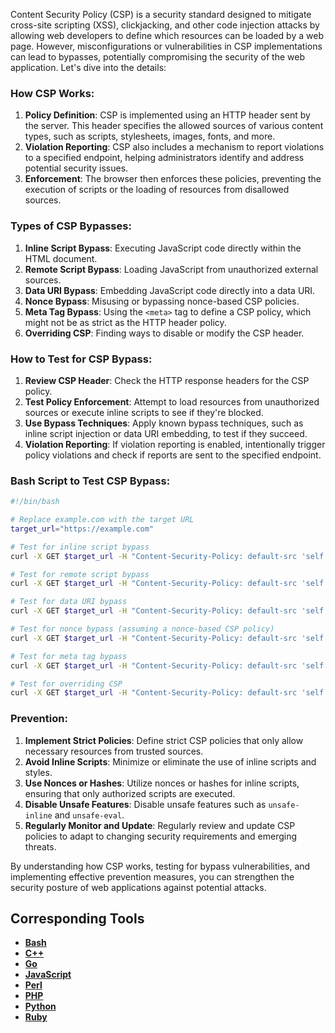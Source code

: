 Content Security Policy (CSP) is a security standard designed to mitigate cross-site scripting (XSS), clickjacking, and other code injection attacks by allowing web developers to define which resources can be loaded by a web page. However, misconfigurations or vulnerabilities in CSP implementations can lead to bypasses, potentially compromising the security of the web application. Let's dive into the details:

### How CSP Works:
1. **Policy Definition**: CSP is implemented using an HTTP header sent by the server. This header specifies the allowed sources of various content types, such as scripts, stylesheets, images, fonts, and more.
2. **Violation Reporting**: CSP also includes a mechanism to report violations to a specified endpoint, helping administrators identify and address potential security issues.
3. **Enforcement**: The browser then enforces these policies, preventing the execution of scripts or the loading of resources from disallowed sources.

### Types of CSP Bypasses:
1. **Inline Script Bypass**: Executing JavaScript code directly within the HTML document.
2. **Remote Script Bypass**: Loading JavaScript from unauthorized external sources.
3. **Data URI Bypass**: Embedding JavaScript code directly into a data URI.
4. **Nonce Bypass**: Misusing or bypassing nonce-based CSP policies.
5. **Meta Tag Bypass**: Using the `<meta>` tag to define a CSP policy, which might not be as strict as the HTTP header policy.
6. **Overriding CSP**: Finding ways to disable or modify the CSP header.

### How to Test for CSP Bypass:
1. **Review CSP Header**: Check the HTTP response headers for the CSP policy.
2. **Test Policy Enforcement**: Attempt to load resources from unauthorized sources or execute inline scripts to see if they're blocked.
3. **Use Bypass Techniques**: Apply known bypass techniques, such as inline script injection or data URI embedding, to test if they succeed.
4. **Violation Reporting**: If violation reporting is enabled, intentionally trigger policy violations and check if reports are sent to the specified endpoint.

### Bash Script to Test CSP Bypass:
```bash
#!/bin/bash

# Replace example.com with the target URL
target_url="https://example.com"

# Test for inline script bypass
curl -X GET $target_url -H "Content-Security-Policy: default-src 'self'; script-src 'self' 'unsafe-inline'"

# Test for remote script bypass
curl -X GET $target_url -H "Content-Security-Policy: default-src 'self'; script-src 'self' https://malicious.com"

# Test for data URI bypass
curl -X GET $target_url -H "Content-Security-Policy: default-src 'self'; script-src 'self' data:"

# Test for nonce bypass (assuming a nonce-based CSP policy)
curl -X GET $target_url -H "Content-Security-Policy: default-src 'self'; script-src 'nonce-123456'"

# Test for meta tag bypass
curl -X GET $target_url -H "Content-Security-Policy: default-src 'self'; script-src 'self'" --header "Content-Type: text/html" -d "<html><head><meta http-equiv='Content-Security-Policy' content='script-src https://malicious.com;'></head><body></body></html>"

# Test for overriding CSP
curl -X GET $target_url -H "Content-Security-Policy: default-src 'self'" --header "Content-Security-Policy: default-src 'self' https://malicious.com"
```

### Prevention:
1. **Implement Strict Policies**: Define strict CSP policies that only allow necessary resources from trusted sources.
2. **Avoid Inline Scripts**: Minimize or eliminate the use of inline scripts and styles.
3. **Use Nonces or Hashes**: Utilize nonces or hashes for inline scripts, ensuring that only authorized scripts are executed.
4. **Disable Unsafe Features**: Disable unsafe features such as `unsafe-inline` and `unsafe-eval`.
5. **Regularly Monitor and Update**: Regularly review and update CSP policies to adapt to changing security requirements and emerging threats.

By understanding how CSP works, testing for bypass vulnerabilities, and implementing effective prevention measures, you can strengthen the security posture of web applications against potential attacks.

## Corresponding Tools

- [**Bash**](https://github.com/saidehossain/Hacking_Tools/blob/main/hacking_with_bash/CSP.sh)
- [**C++**](https://github.com/saidehossain/Hacking_Tools/blob/main/hacking_with_c%2B%2B/CSP.cpp)
- [**Go**](https://github.com/saidehossain/Hacking_Tools/blob/main/hacking_with_go/CSP.go)
- [**JavaScript**](https://github.com/saidehossain/Hacking_Tools/blob/main/hacking_with_javascript/CSP.js)
- [**Perl**](https://github.com/saidehossain/Hacking_Tools/blob/main/hacking_with_perl/CSP.pl)
- [**PHP**](https://github.com/saidehossain/Hacking_Tools/blob/main/hacking_with_php/CSP.php)
- [**Python**](https://github.com/saidehossain/Hacking_Tools/blob/main/hacking_with_python/CSP.py)
- [**Ruby**](https://github.com/saidehossain/Hacking_Tools/blob/main/hacking_with_ruby/CSP.rb)


